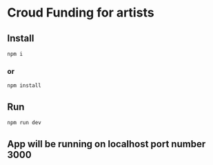 # Croud Funding for artists


## Install 
`
npm i
`
### or
`
npm install
`

## Run
`
npm run dev
`

## App will be running on localhost port number 3000
